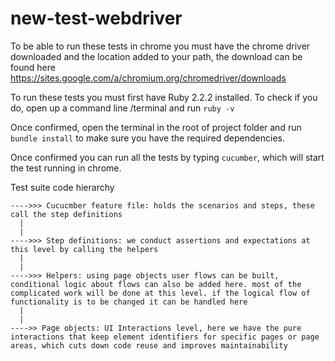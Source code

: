 # new-test-webdriver

To be able to run these tests in chrome you must have the chrome driver downloaded and the location added to your path, the download can be found here https://sites.google.com/a/chromium.org/chromedriver/downloads

To run these tests you must first have Ruby 2.2.2 installed. 
To check if you do, open up a command line /terminal and run ```ruby -v```

Once confirmed, open the terminal in the root of project folder and run ```bundle install``` to make sure you have the required dependencies.

Once confirmed you can run all the tests by typing ```cucumber```, which will start the test running in chrome. 


Test suite code hierarchy
```
---->>> Cucucmber feature file: holds the scenarios and steps, these call the step definitions
  |
  |
---->>> Step definitions: we conduct assertions and expectations at this level by calling the helpers
  |
  |
---->>> Helpers: using page objects user flows can be built, conditional logic about flows can also be added here. most of the complicated work will be done at this level. if the logical flow of functionality is to be changed it can be handled here
  |
  |
---->> Page objects: UI Interactions level, here we have the pure interactions that keep element identifiers for specific pages or page areas, which cuts down code reuse and improves maintainability
```
